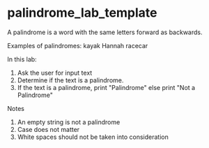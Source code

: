 # palindrome_lab_template

A palindrome is a word with the same letters forward as backwards. 

Examples of palindromes:
kayak
Hannah
racecar

In this lab:
1. Ask the user for input text
2. Determine if the text is a palindrome.
3. If the text is a palindrome, print "Palindrome" else print "Not a Palindrome"

Notes
1. An empty string is not a palindrome
2. Case does not matter
3. White spaces should not be taken into consideration


